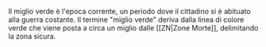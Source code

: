 Il miglio verde è l'epoca corrente, un periodo dove il cittadino si è abituato alla guerra costante.
Il termine "miglio verde" deriva dalla linea di colore verde che viene posta a circa un miglio dalle [[ZN|Zone Morte]], delimitando la zona sicura.